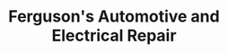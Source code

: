 ---
title: "Ferguson's Automotive and Electrical Repair"
url: /carrollton/fergusons-automotive-and-electrical-repair/
shop: Autowerkstatt
---